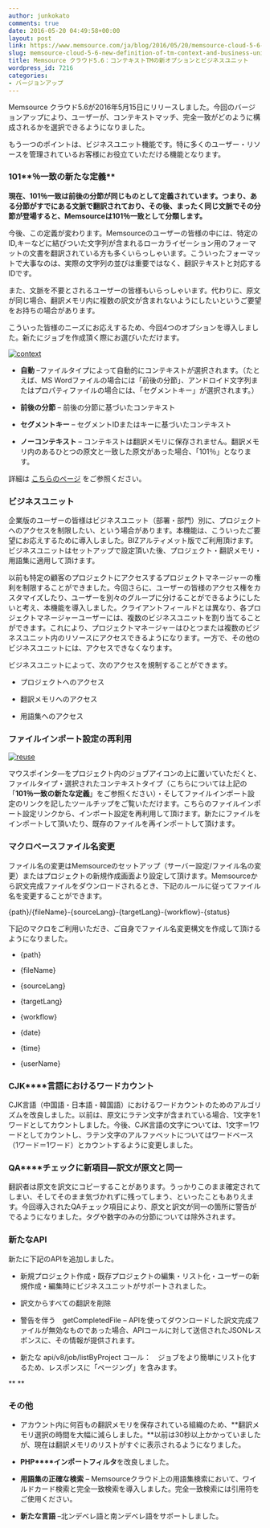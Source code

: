 ```yaml
---
author: junkokato
comments: true
date: 2016-05-20 04:49:58+00:00
layout: post
link: https://www.memsource.com/ja/blog/2016/05/20/memsource-cloud-5-6-new-definition-of-tm-context-and-business-units_jp/
slug: memsource-cloud-5-6-new-definition-of-tm-context-and-business-units_jp
title: Memsource クラウド5.6：コンテキストTMの新オプションとビジネスユニット
wordpress_id: 7216
categories:
- バージョンアップ
---
```


Memsource クラウド5.6が2016年5月15日にリリースしました。今回のバージョンアップにより、ユーザーが、コンテキストマッチ、完全一致がどのように構成されるかを選択できるようになりました。






もう一つのポイントは、ビジネスユニット機能です。特に多くのユーザー・リソースを管理されているお客様にお役立ていただける機能となります。<!-- more -->


### **101****％一致の新たな定義**


**現在、101％一致は前後の分節が同じものとして定義されています。つまり、ある分節がすでにある文脈で翻訳されており、その後、まったく同じ文脈でその分節が登場すると、Memsourceは101％一致として分類します。**



今後、この定義が変わります。Memsourceのユーザーの皆様の中には、特定のID,キーなどに結びついた文字列が含まれるローカライゼーション用のフォーマットの文書を翻訳されている方も多くいらっしゃいます。こういったフォーマットで大事なのは、実際の文字列の並びは重要ではなく、翻訳テキストと対応するIDです。

また、文脈を不要とされるユーザーの皆様もいらっしゃいます。代わりに、原文が同じ場合、翻訳メモリ内に複数の訳文が含まれないようにしたいというご要望をお持ちの場合があります。

こういった皆様のニーズにお応えするため、今回4つのオプションを導入しました。新たにジョブを作成頂く際にお選びいただけます。

[![context](/wp-content/uploads/2016/04/context.png)](/wp-content/uploads/2016/04/context.png)



 	
  * **自動** –ファイルタイプによって自動的にコンテキストが選択されます。（たとえば、MS Wordファイルの場合には「前後の分節」、アンドロイド文字列またはプロパティファイルの場合には、「セグメントキー」が選択されます。）

 	
  * **前後の分節** – 前後の分節に基づいたコンテキスト

 	
  * **セグメントキー** – セグメントIDまたはキーに基づいたコンテキスト

 	
  * **ノーコンテキスト** – コンテキストは翻訳メモリに保存されません。翻訳メモリ内のあるひとつの原文と一致した原文があった場合、「101％」となります。


詳細は [こちらのページ](http://wiki.memsource.com/wiki/TM_Match_Context_and_Optimization) をご参照ください。


### 




### ビジネスユニット


企業版のユーザーの皆様はビジネスユニット（部署・部門）別に、プロジェクトへのアクセスを制限したい、という場合があります。本機能は、こういったご要望にお応えするために導入しました。BIZアルティメット版でご利用頂けます。ビジネスユニットはセットアップで設定頂いた後、プロジェクト・翻訳メモリ・用語集に適用して頂けます。

以前も特定の顧客のプロジェクトにアクセスするプロジェクトマネージャーの権利を制限することができました。今回さらに、ユーザーの皆様のアクセス権をカスタマイズしたり、ユーザーを別々のグループに分けることができるようにしたいと考え、本機能を導入しました。クライアントフィールドとは異なり、各プロジェクトマネージャーユーザーには、複数のビジネスユニットを割り当てることができます。これにより、プロジェクトマネージャーはひとつまたは複数のビジネスユニット内のリソースにアクセスできるようになります。一方で、その他のビジネスユニットには、アクセスできなくなります。

ビジネスユニットによって、次のアクセスを規制することができます。



 	
  * プロジェクトへのアクセス

 	
  * 翻訳メモリへのアクセス

 	
  * 用語集へのアクセス




### **ファイルインポート設定の再利用**


[![reuse](/wp-content/uploads/2016/05/reuse.png)](/wp-content/uploads/2016/05/reuse.png)

マウスポインタ―をプロジェクト内のジョブアイコンの上に置いていただくと、ファイルタイプ・選択されたコンテキストタイプ（こちらについては上記の「**101％一致の新たな定義**」をご参照ください）・そしてファイルインポート設定のリンクを記したツールチップをご覧いただけます。こちらのファイルインポート設定リンクから、インポート設定を再利用して頂けます。新たにファイルをインポートして頂いたり、既存のファイルを再インポートして頂けます。


### **マクロベースファイル名変更**


ファイル名の変更はMemsourceのセットアップ（サーバー設定/ファイル名の変更）またはプロジェクトの新規作成画面より設定して頂けます。Memsourceから訳文完成ファイルをダウンロードされるとき、下記のルールに従ってファイル名を変更することができます。

{path}/{fileName}-{sourceLang}-{targetLang}-{workflow}-{status}

下記のマクロをご利用いただき、ご自身でファイル名変更構文を作成して頂けるようになりました。



 	
  * {path}

 	
  * {fileName}

 	
  * {sourceLang}

 	
  * {targetLang}

 	
  * {workflow}

 	
  * {date}

 	
  * {time}

 	
  * {userName}




### **CJK****言語におけるワードカウント**


CJK言語（中国語・日本語・韓国語）におけるワードカウントのためのアルゴリズムを改良しました。以前は、原文にラテン文字が含まれている場合、1文字を1ワードとしてカウントしました。今後、CJK言語の文字については、1文字＝1ワードとしてカウントし、ラテン文字のアルファベットについてはワードベース（1ワード＝1ワード）とカウントするように変更しました。


### 




### **QA****チェックに新項目―訳文が原文と同一**


翻訳者は原文を訳文にコピーすることがあります。うっかりこのまま確定されてしまい、そしてそのまま気づかれずに残ってしまう、といったこともありえます。今回導入されたQAチェック項目により、原文と訳文が同一の箇所に警告がでるようになりました。タグや数字のみの分節については除外されます。




### **新たなAPI**


新たに下記のAPIを追加しました。



 	
  * 新規プロジェクト作成・既存プロジェクトの編集・リスト化・ユーザーの新規作成・編集時にビジネスユニットがサポートされました。

 	
  * 訳文からすべての翻訳を削除

 	
  * 警告を伴う　getCompletedFile – APIを使ってダウンロードした訳文完成ファイルが無効なものであった場合、APIコールに対して送信されたJSONレスポンスに、その情報が提供されます。

 	
  * 新たな api/v8/job/listByProject コール：　ジョブをより簡単にリスト化するため、レスポンスに「ページング」を含みます。


** **


### **その他**





 	
  * アカウント内に何百もの翻訳メモリを保存されている組織のため、**翻訳メモリ選択の時間を大幅に減らしました。**以前は30秒以上かかっていましたが、現在は翻訳メモリのリストがすぐに表示されるようになりました。

 	
  * **PHP****インポートフィルタ**を改良しました。

 	
  * **用語集の正確な検索** – Memsourceクラウド上の用語集検索において、ワイルドカード検索と完全一致検索を導入しました。完全一致検索には引用符をご使用ください。

 	
  * **新たな言語** –北ンデベレ語と南ンデベレ語をサポートしました。



